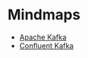 # Mindmaps

- [Apache Kafka](https://whimsical.com/apache-kafka-8c1n12GWyavRYujWSt1yEP)
- [Confluent Kafka](https://whimsical.com/confluent-kafka-PnHU1c1xqiMqKxaBWykqEx)

